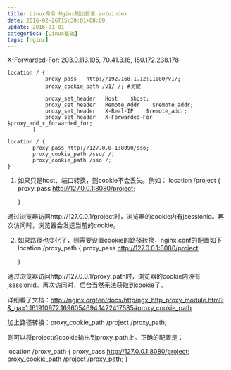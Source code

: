 ```yaml
---
title: Linux命令 Nginx列出目录 autoindex
date: 2016-02-26T15:30:01+08:00
update: 2016-01-01
categories: [Linux基础]
tags: [nginx]
---
```

X-Forwarded-For: 203.0.113.195, 70.41.3.18, 150.172.238.178

```
location / {
            proxy_pass   http://192.168.1.12:11080/v1/;
            proxy_cookie_path /v1/ /; #关键

            proxy_set_header   Host    $host;
            proxy_set_header   Remote_Addr    $remote_addr;
            proxy_set_header   X-Real-IP    $remote_addr;
            proxy_set_header   X-Forwarded-For    $proxy_add_x_forwarded_for;
        }
```

```
location / {        
        proxy_pass http://127.0.0.1:8090/sso;  
        proxy_cookie_path /sso/ /;  
        proxy_cookie_path /sso /;  
}  
```

1. 如果只是host、端口转换，则cookie不会丢失。例如：
   location /project {
       proxy_pass   http://127.0.0.1:8080/project;

   }


通过浏览器访问http://127.0.0.1/project时，浏览器的cookie内有jsessionid。再次访问时，浏览器会发送当前的cookie。


2. 如果路径也变化了，则需要设置cookie的路径转换，nginx.conf的配置如下
   location /proxy_path {
       proxy_pass   http://127.0.0.1:8080/project;

   }


通过浏览器访问http://127.0.0.1/proxy_path时，浏览器的cookie内没有jsessionid。再次访问时，后台当然无法获取到cookie了。

详细看了文档：http://nginx.org/en/docs/http/ngx_http_proxy_module.html?&_ga=1.161910972.1696054694.1422417685#proxy_cookie_path


加上路径转换：proxy_cookie_path  /project /proxy_path;

则可以将project的cookie输出到proxy_path上。正确的配置是：


   location /proxy_path {
       proxy_pass   http://127.0.0.1:8080/project;
       proxy_cookie_path  /project /proxy_path;
   }
